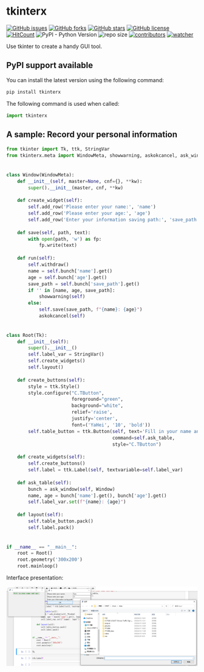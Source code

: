 # tkinterx

[![GitHub issues](https://img.shields.io/github/issues/xinetzone/pygui)](https://github.com/xinetzone/pygui/issues) [![GitHub forks](https://img.shields.io/github/forks/xinetzone/pygui)](https://github.com/xinetzone/pygui/network) [![GitHub stars](https://img.shields.io/github/stars/xinetzone/pygui)](https://github.com/xinetzone/pygui/stargazers) [![GitHub license](https://img.shields.io/github/license/xinetzone/pygui)](https://github.com/xinetzone/pygui/blob/master/LICENSE) [![HitCount](http://hits.dwyl.io/xinetzone/pygui.svg)](http://hits.dwyl.io/xinetzone/pygui) ![PyPI - Python Version](https://img.shields.io/pypi/pyversions/cv) ![repo size](https://img.shields.io/github/repo-size/xinetzone/pygui.svg) [![contributors](https://img.shields.io/github/contributors/xinetzone/pygui.svg)](https://github.com/xinetzone/pygui/graphs/contributors) [![watcher](https://img.shields.io/github/watchers/xinetzone/pygui.svg)](https://github.com/xinetzone/pygui/watchers)

Use tkinter to create a handy GUI tool.

## PyPI support available

You can install the latest version using the following command:

```sh
pip install tkinterx
```

The following command is used when called:

```python
import tkinterx
```

## A sample: Record your personal information

```python
from tkinter import Tk, ttk, StringVar
from tkinterx.meta import WindowMeta, showwarning, askokcancel, ask_window


class Window(WindowMeta):
    def __init__(self, master=None, cnf={}, **kw):
        super().__init__(master, cnf, **kw)

    def create_widget(self):
        self.add_row('Please enter your name:', 'name')
        self.add_row('Please enter your age:', 'age')
        self.add_row('Enter your information saving path:', 'save_path')

    def save(self, path, text):
        with open(path, 'w') as fp:
            fp.write(text)

    def run(self):
        self.withdraw()
        name = self.bunch['name'].get()
        age = self.bunch['age'].get()
        save_path = self.bunch['save_path'].get()
        if '' in [name, age, save_path]:
            showwarning(self)
        else:
            self.save(save_path, f"{name}: {age}")
            askokcancel(self)


class Root(Tk):
    def __init__(self):
        super().__init__()
        self.label_var = StringVar()
        self.create_widgets()
        self.layout()

    def create_buttons(self):
        style = ttk.Style()
        style.configure("C.TButton",
                        foreground="green",
                        background="white",
                        relief='raise',
                        justify='center',
                        font=('YaHei', '10', 'bold'))
        self.table_button = ttk.Button(self, text='Fill in your name and age:',
                                       command=self.ask_table,
                                       style="C.TButton")

    def create_widgets(self):
        self.create_buttons()
        self.label = ttk.Label(self, textvariable=self.label_var)

    def ask_table(self):
        bunch = ask_window(self, Window)
        name, age = bunch['name'].get(), bunch['age'].get()
        self.label_var.set(f"{name}: {age}")

    def layout(self):
        self.table_button.pack()
        self.label.pack()


if __name__ == "__main__":
    root = Root()
    root.geometry('300x200')
    root.mainloop()
```

Interface presentation:

![Figure 1: record your personal information](images/name_age.png)

